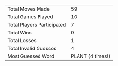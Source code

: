 |              |                |
| ---------------- | ----------------------------- |
| Total Moves Made | 59 |
| Total Games Played | 10 |
| Total Players Participated | 7 |
| Total Wins | 9 |
| Total Losses | 1 |
| Total Invalid Guesses | 4 |
| Most Guessed Word | PLANT (4 times!) |
